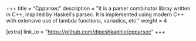 +++
title = "Cpparsec"
description = "It is a parser combinator libray written in C++, inspired by Haskell’s parsec. It is implemented using modern C++ with extensive use of lambda functions, variadics, etc."
weight = 4

[extra]
link_to = "https://github.com/dipeshkaphle/cpparsec"
+++

